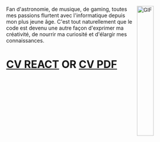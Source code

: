 <p>
  <img align="right" width="30%" alt="GIF" src="https://c.tenor.com/qp5VLQ9Cg24AAAAC/it-crowd-on-fire.gif"></img> 
  <div>Fan d'astronomie, de musique, de gaming, toutes mes passions flurtent avec l'informatique depuis mon plus jeune âge.
  C'est tout naturellement que le code est devenu une autre façon d'exprimer ma créativité, de nourrir ma curiosité et d'élargir mes connaissances.</div>
 </p>
 
 
 # [CV REACT](https://moncv-8b19f.web.app/)  OR  [CV PDF](https://drive.google.com/file/d/1YIvU-GOBv5zstkV4dA0BA21VbG9u18k6/view?usp=sharing)
 
 
 
 
  
 

<!--
**GUZZLER13/GUZZLER13** is a ✨ _special_ ✨ repository because its `README.md` (this file) appears on your GitHub profile.

Here are some ideas to get you started:

- 🔭 I’m currently working on ...
- 🌱 I’m currently learning ...
- 👯 I’m looking to collaborate on ...
- 🤔 I’m looking for help with ...
- 💬 Ask me about ...
- 📫 How to reach me: ...
- 😄 Pronouns: ...
- ⚡ Fun fact: ...
-->
